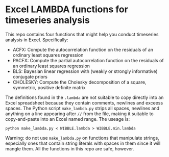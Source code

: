# Excel LAMBDA functions for timeseries analysis

This repo contains four functions that might help you conduct timeseries analysis in Excel. Specifically:
* ACFX: Compute the autocorrelation function on the residuals of an ordinary least squares regression
* PACFX: Compute the partial autocorrelation function on the residuals of an ordinary least squares regression
* BLS: Bayesian linear regression with (weakly or strongly informative) conjugate priors
* CHOLESKY: Compute the Cholesky decomposition of a square, symmetric, positive definite matrix

The definitions found in the `.lambda` are not suitable to copy directly into an Excel spreadsheet because they contain comments, newlines and exceess spaces. The Python script `make_lambda.py` strips all spaces, newlines and anything on a line appearing after `//` from the file, making it suitable to copy-and-paste into an Excel named range. The useage is:

```
python make_lambda.py < WIBBLE.lambda > WIBBLE.min.lambda
```

Warning: do not use `make_lambda.py` on functions that manipulate strings, especially ones that contain string literals with spaces in them since it will mangle them. All the functions in this repo are safe, however.